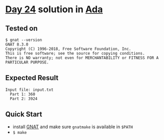 # [Day 24](https://adventofcode.com/2020/day/24) solution in [Ada](https://www.adaic.org/)

## Tested on 

```console
$ gnat --version
GNAT 8.3.0
Copyright (C) 1996-2018, Free Software Foundation, Inc.
This is free software; see the source for copying conditions.
There is NO warranty; not even for MERCHANTABILITY or FITNESS FOR A PARTICULAR PURPOSE.
```

## Expected Result

```console
Input file: input.txt
  Part 1: 360
  Part 2: 3924
```

## Quick Start

- install [GNAT](https://gcc.gnu.org/wiki/GNAT) and make sure `gnatmake` is available in `$PATH`
- `$ make`
